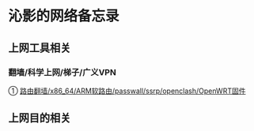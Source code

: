 # 沁影的网络备忘录

## 上网工具相关

### 翻墙/科学上网/梯子/广义VPN
① [路由翻墙/x86_64/ARM软路由/passwall/ssrp/openclash/OpenWRT固件](https://t.me/OpenWRTcn)        
    

## 上网目的相关       
